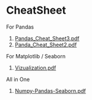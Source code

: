 # CheatSheet

For Pandas
1. [Pandas_Cheat_Sheet3.pdf](https://github.com/Adib2405/CheatSheet/files/9276855/Pandas_Cheat_Sheet3.pdf)
2. [Panda_Cheat_Sheet2.pdf](https://github.com/Adib2405/CheatSheet/files/9276859/Panda_Cheat_Sheet2.pdf)

For Matplotlib / Seaborn
1. [Vizualization.pdf](https://github.com/Adib2405/CheatSheet/files/9276861/Vizualization.pdf)

All in One
1. [Numpy-Pandas-Seaborn.pdf](https://github.com/Adib2405/CheatSheet/files/9276880/Numpy-Pandas-Seaborn.pdf)




